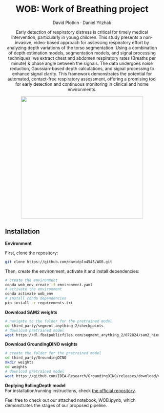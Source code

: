 <p align="center">
  <h1 align="center">WOB: Work of Breathing project</h1>
  <p align="center"> David Plotkin · Daniel Yitzhak </p>
  <div align="center"></div>
</p>

<p align="center">
  Early detection of respiratory distress is critical for timely medical intervention, particularly in
young children. This study presents a non-invasive, video-based approach for assessing respiratory
effort by analyzing depth variations of the torso segmentation. Using a combination of depth
estimation models, segmentation models, and signal processing techniques, we extract chest and
abdomen respiratory rates (Breaths per minute) & phase angle between the signals. The data
undergoes noise reduction, Gaussian-based depth calculations, and signal processing to enhance
signal clarity. This framework demonstrates the potential for automated, contact-free respiratory
assessment, offering a promising tool for early detection and continuous monitoring in clinical and
home environments.
</p>

<p align="center">
  <img src="doll_video.gif" width="400" />
</p>

## Installation

**Environment**

First, clone the repository:
```bash
git clone https://github.com/davidplo4545/WOB.git
```
Then, create the environment, activate it and install dependencies:
```bash
# create the environment
conda wob_env create -f environment.yaml
# activate the environment
conda activate wob_env
# install conda dependencies
pip install -r requirements.txt
```

**Download SAM2 weights**

```bash
# navigate to the folder for the pretrained model
cd third_party/segment-anything-2/checkpoints
# download pretrained model
wget https://dl.fbaipublicfiles.com/segment_anything_2/072824/sam2_hiera_large.pt
```


**Download GroundingDINO weights**

```bash
# create the folder for the pretrained model
cd third_party/GroundingDINO
mkdir weights
cd weights
# download pretrained model
wget https://github.com/IDEA-Research/GroundingDINO/releases/download/v0.1.0-alpha/groundingdino_swint_ogc.pth
```

**Deplying RollingDepth model**  
For installation/running instructions, check [the official repository](https://github.com/prs-eth/rollingdepth).  

Feel free to check out our attached notebook, WOB.ipynb, which demonstrates the stages of our proposed pipeline.


